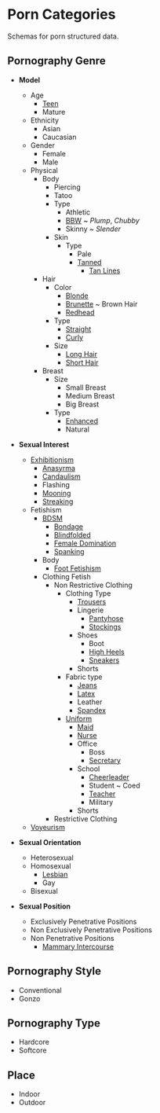 # Porn Categories

Schemas for porn structured data.

##  Pornography Genre

* **Model** 
  * Age 
    * [Teen](https://simple.wikipedia.org/wiki/Teenager) 
    * Mature
  * Ethnicity
    * Asian 
    * Caucasian 
  * Gender 
    * Female 
    * Male 
  * Physical
    * Body 
      * Piercing 
      * Tatoo 
      * Type 
        * Athletic 
        * [BBW](https://fr.wikipedia.org/wiki/BBW) ~ *Plump*, *Chubby*
        * Skinny ~ *Slender*
      * Skin 
        * Type 
          * Pale 
          * [Tanned](https://en.wikipedia.org/wiki/Sun_tanning)
            * [Tan Lines](https://en.wikipedia.org/wiki/Tan_line)
    * Hair 
      * Color 
        * [Blonde](https://en.wikipedia.org/wiki/Blond) 
        * [Brunette](https://en.wikipedia.org/wiki/Brown_hair) ~ Brown Hair
        * [Redhead](https://en.wikipedia.org/wiki/Red_hair) 
      * Type
        * [Straight](https://en.wikipedia.org/wiki/Hair#Straight_hair) 
        * [Curly](https://en.wikipedia.org/wiki/Hair#Curly_hair) 
      * Size
        * [Long Hair](https://en.wikipedia.org/wiki/Long_hair) 
        * [Short Hair](https://en.wikipedia.org/wiki/Short_hair) 
    * Breast 
      * Size
        * Small Breast
        * Medium Breast
        * Big Breast
      * Type
        * [Enhanced](https://en.wikipedia.org/wiki/Breast_enlargement)
        * Natural

* **Sexual Interest**
  * [Exhibitionism](https://en.wikipedia.org/wiki/Exhibitionism)
    * [Anasyrma](https://en.wikipedia.org/wiki/Anasyrma)
    * [Candaulism](https://en.wikipedia.org/wiki/Candaulism)
    * Flashing 
    * [Mooning](https://en.wikipedia.org/wiki/Mooning)
    * [Streaking](https://en.wikipedia.org/wiki/Streaking)
  * Fetishism
    * [BDSM](https://en.wikipedia.org/wiki/BDSM)
      * [Bondage](https://en.wikipedia.org/wiki/Bondage)
      * [Blindfolded](https://en.wikipedia.org/wiki/Blindfold)
      * [Female Domination](https://en.wikipedia.org/wiki/BDSM) 
      * [Spanking](https://en.wikipedia.org/wiki/Spanking)
    * Body
      * [Foot Fetishism](https://en.wikipedia.org/wiki/Podophilia)
    * Clothing Fetish 
      * Non Restrictive Clothing
        * Clothing Type
          * [Trousers](https://en.wikipedia.org/wiki/Trousers)
          * Lingerie
            * [Pantyhose](https://en.wikipedia.org/wiki/Pantyhose)
            * [Stockings](https://en.wikipedia.org/wiki/Stockings)
          * Shoes
            * Boot
            * [High Heels](https://en.wikipedia.org/wiki/High-heeled_footwear)
            * [Sneakers](https://en.wikipedia.org/wiki/Sneakers_(footwear))
          * Shorts
        * Fabric type
          * [Jeans](https://en.wikipedia.org/wiki/Jeans) 
          * [Latex](https://en.wikipedia.org/wiki/Latex_and_PVC_fetishism)
          * Leather
          * [Spandex](https://en.wikipedia.org/wiki/Spandex)
        * [Uniform](https://en.wikipedia.org/wiki/Uniform_fetishism)
          * [Maid](https://en.wikipedia.org/wiki/Maid)
          * [Nurse](https://en.wikipedia.org/wiki/Nursing)
          * Office
            * Boss
            * [Secretary](https://en.wikipedia.org/wiki/Secretary)
          * School
            * [Cheerleader](https://en.wikipedia.org/wiki/Cheerleading)
            * Student ~ Coed
            * [Teacher](https://en.wikipedia.org/wiki/Teacher)
            * Military
          * Shorts
      * Restrictive Clothing
  * [Voyeurism](https://en.wikipedia.org/wiki/Voyeurism)
* **Sexual Orientation**
  * Heterosexual 
  * Homosexual
    * [Lesbian](https://en.wikipedia.org/wiki/Lesbian) 
    * Gay 
  * Bisexual 
* **Sexual Position**
  * Exclusively Penetrative Positions 
  * Non Exclusively Penetrative Positions
  * Non Penetrative Positions
    * [Mammary Intercourse](https://en.wikipedia.org/wiki/Mammary_intercourse) 

## Pornography Style
  * Conventional 
  * Gonzo
  
## Pornography Type
  * Hardcore
  * Softcore
  
## Place
  * Indoor
  * Outdoor
